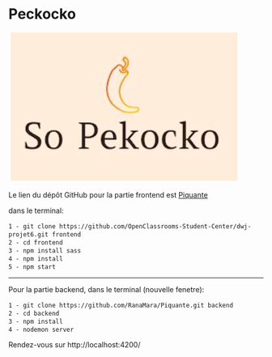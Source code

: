 # Peckocko 
![alt text](https://github.com/RanaMara/Piquante/blob/master/logo.png)

Le lien du dépôt GitHub pour la partie frontend est [Piquante](https://github.com/OpenClassrooms-Student-Center/dwj-projet6 )

dans le terminal:

    1 - git clone https://github.com/OpenClassrooms-Student-Center/dwj-projet6.git frontend
    2 - cd frontend 
    3 - npm install sass
    4 - npm install 
    5 - npm start
---

Pour la partie backend, dans le terminal (nouvelle fenetre):

    1 - git clone https://github.com/RanaMara/Piquante.git backend
    2 - cd backend 
    3 - npm install
    4 - nodemon server 
  
  Rendez-vous sur http://localhost:4200/